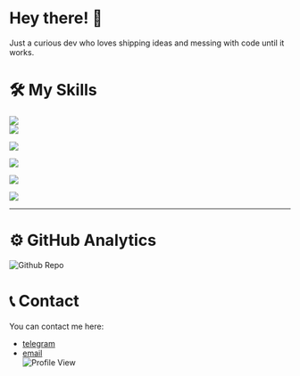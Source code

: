 # Hey there! 👋

Just a curious dev who loves shipping ideas and messing with code until it works. 

# 🛠️ My Skills

<div align="start">

<!-- Frontend -->
<img src="https://skillicons.dev/icons?i=html,css,js,ts,react,svelte" /><br/>
<img src="https://skillicons.dev/icons?i=tailwind,bootstrap,electron,codepen,figma,blank" /><br/>

<!-- Backend -->
<img src="https://skillicons.dev/icons?i=nodejs,python,django,flask,blank,blank" /><br/>

<!-- Databases -->
<img src="https://skillicons.dev/icons?i=mysql,sqlite,blank,blank,blank,blank" /><br/>

<!-- Game & Creative -->
<img src="https://skillicons.dev/icons?i=unity,godot,ps,pr,blank,blank" /><br/>

<!-- Tools & Misc -->
<img src="https://skillicons.dev/icons?i=git,vscode,powershell,obsidian,kali,blank" />

</div>

---

# ⚙️ GitHub Analytics

![Github Repo](https://github-profile-summary-cards.vercel.app/api/cards/repos-per-language?username=karan-webdev&theme=dracula)
<br>


# 📞 Contact
You can contact me here:
- [telegram](https://t.me/karan9kaushik)
- [email](mailto:codewithkaran@gmail.com)  <br>
![Profile View](https://komarev.com/ghpvc/?username=karan-webdev&color=blueviolet&style=flat)
